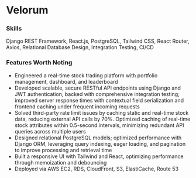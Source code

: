 # Velorum
### Skills
Django REST Framework, React.js, PostgreSQL, Tailwind CSS, React Router, Axios, Relational Database Design, Integration Testing, CI/CD 

### Features Worth Noting
- Engineered a real-time stock trading platform with portfolio management, dashboard, and leaderboard
- Developed scalable, secure RESTful API endpoints using Django and JWT authentication, backed with comprehensive integration testing; improved server response times with contextual field serialization and frontend caching under frequent incoming requests
- Solved third-party rate limit issues by caching static and real-time stock data, reducing external API calls by 70%. Optimized caching of real-time stock attributes within 0.5-second intervals, minimizing redundant API queries across multiple users
- Designed relational PostgreSQL models; optimized performance with Django ORM, leveraging query indexing, eager loading, and pagination to improve processing and retrieval time
- Built a responsive UI with Tailwind and React, optimizing performance through memoization and debouncing
- Deployed via AWS EC2, RDS, CloudFront, S3, ElastiCache, Route 53
